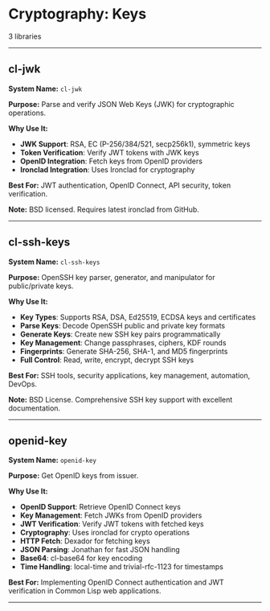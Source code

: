 # Cryptography: Keys

3 libraries

---

## cl-jwk

**System Name:** `cl-jwk`

**Purpose:** Parse and verify JSON Web Keys (JWK) for cryptographic operations.

**Why Use It:**
- **JWK Support**: RSA, EC (P-256/384/521, secp256k1), symmetric keys
- **Token Verification**: Verify JWT tokens with JWK keys
- **OpenID Integration**: Fetch keys from OpenID providers
- **Ironclad Integration**: Uses Ironclad for cryptography

**Best For:** JWT authentication, OpenID Connect, API security, token verification.

**Note:** BSD licensed. Requires latest ironclad from GitHub.

---


## cl-ssh-keys

**System Name:** `cl-ssh-keys`

**Purpose:** OpenSSH key parser, generator, and manipulator for public/private keys.

**Why Use It:**
- **Key Types**: Supports RSA, DSA, Ed25519, ECDSA keys and certificates
- **Parse Keys**: Decode OpenSSH public and private key formats
- **Generate Keys**: Create new SSH key pairs programmatically
- **Key Management**: Change passphrases, ciphers, KDF rounds
- **Fingerprints**: Generate SHA-256, SHA-1, and MD5 fingerprints
- **Full Control**: Read, write, encrypt, decrypt SSH keys

**Best For:** SSH tools, security applications, key management, automation, DevOps.

**Note:** BSD License. Comprehensive SSH key support with excellent documentation.

---


## openid-key

**System Name:** `openid-key`

**Purpose:** Get OpenID keys from issuer.

**Why Use It:**
- **OpenID Support**: Retrieve OpenID Connect keys
- **Key Management**: Fetch JWKs from OpenID providers
- **JWT Verification**: Verify JWT tokens with fetched keys
- **Cryptography**: Uses ironclad for crypto operations
- **HTTP Fetch**: Dexador for fetching keys
- **JSON Parsing**: Jonathan for fast JSON handling
- **Base64**: cl-base64 for key encoding
- **Time Handling**: local-time and trivial-rfc-1123 for timestamps

**Best For:** Implementing OpenID Connect authentication and JWT verification in Common Lisp web applications.

---


